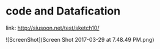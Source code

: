 # code and Datafication

link: http://siusoon.net/test/sketch10/

![ScreenShot](Screen Shot 2017-03-29 at 7.48.49 PM.png)
